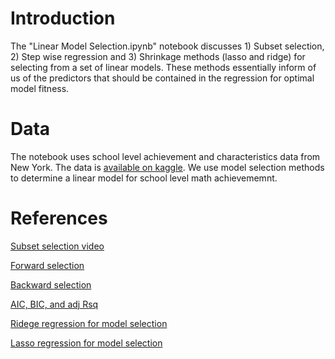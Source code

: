 # Introduction
The "Linear Model Selection.ipynb" notebook discusses 1) Subset selection, 2) Step wise regression and 3) Shrinkage methods (lasso and ridge) for selecting from a set of linear models. These methods essentially inform of us of the predictors that should be contained in the regression for optimal model fitness.

# Data
The notebook uses school level achievement and characteristics data from New York. The data is [available on kaggle](https://www.kaggle.com/passnyc/data-science-for-good). We use model selection methods to determine a linear model for school level math achievememnt. 

# References
[Subset selection video](https://www.youtube.com/watch?v=91si52nk3LA)

[Forward selection](https://www.youtube.com/watch?v=nLpJd_iKmrE)

[Backward selection](https://www.youtube.com/watch?v=NJhMSpI2Uj8)

[AIC, BIC, and adj Rsq](https://www.youtube.com/watch?v=LkifE44myLc)

[Ridege regression for model selection](https://www.youtube.com/watch?v=cSKzqb0EKS0)

[Lasso regression for model selection](https://www.youtube.com/watch?v=A5I1G1MfUmA)
